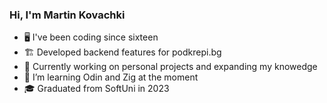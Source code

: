 ### Hi, I'm Martin Kovachki

- 🖥️ I've been coding since sixteen
- 🏗️ Developed backend features for podkrepi.bg
- 🔧 Currently working on personal projects and expanding my knowedge  
- 📖 I’m learning Odin and Zig at the moment 
- 🎓 Graduated from SoftUni in 2023
<!--
## 🚀 Tech Stack  
![Python](https://img.shields.io/badge/Python-3776AB?style=for-the-badge&logo=python&logoColor=white)  
![JavaScript](https://img.shields.io/badge/JavaScript-F7DF1E?style=for-the-badge&logo=javascript&logoColor=black)  
![React](https://img.shields.io/badge/React-20232A?style=for-the-badge&logo=react&logoColor=61DAFB)  
![Node.js](https://img.shields.io/badge/Node.js-43853D?style=for-the-badge&logo=node.js&logoColor=white)  
-->
